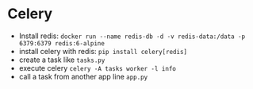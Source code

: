 # Celery

* Install redis: `docker run --name redis-db -d -v redis-data:/data -p 6379:6379 redis:6-alpine`
* install celery with redis: `pip install celery[redis]`
* create a task like `tasks.py`
* execute celery `celery -A tasks worker -l info`
* call a task from another app line `app.py`